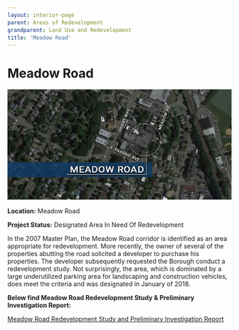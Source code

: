 ```yaml
---
layout: interior-page
parent: Areas of Redevelopment
grandparent: Land Use and Redevelopment
title: 'Meadow Road'
---
```


# Meadow Road

![Map of Meadow Road](meadowrdmap.jpg)

**Location:** Meadow Road

**Project Status:** Designated Area In Need Of Redevelopment

In the 2007 Master Plan, the Meadow Road corridor is identified as an area appropriate for redevelopment. More recently, the owner of  several of the properties abutting the road solicited a developer to purchase his properties. The developer subsequently requested the Borough conduct a redevelopment study. Not surprisingly, the area, which is dominated by a large underutilized parking area for landscaping and construction vehicles, does meet the criteria and was designated in January of 2018.  

**Below find Meadow Road Redevelopment Study & Preliminary Investigation Report:**

[Meadow Road Redevelopment Study and Preliminary Investigation Report](https://storage.googleapis.com/static.rutherford-nj.com/community-development/meadow-road/Meadow%20Road%20Area%20Redevelopment%20Study%20and%20Preliminary%20Investigation%20Report.pdf)
